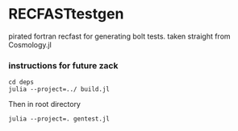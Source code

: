# RECFASTtestgen
pirated fortran recfast for generating bolt tests. taken straight from Cosmology.jl

### instructions for future zack
```
cd deps
julia --project=../ build.jl
```

Then in root directory
```
julia --project=. gentest.jl
```
